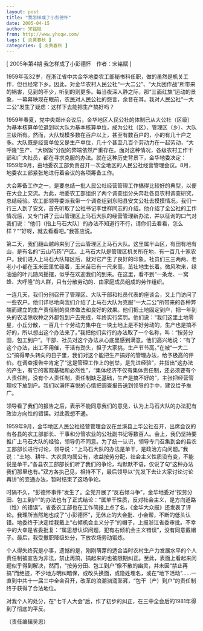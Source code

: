 ```yaml
---
layout: post
title: "我怎样成了小彭德怀"
date: 2005-04-15
author: 宋铭赋
from: http://www.yhcqw.com/
tags: [ 炎黄春秋 ]
categories: [ 炎黄春秋 ]
---
```



[ 2005年第4期 我怎样成了小彭德怀　作者：宋铭赋 ]


1959年我32岁，在浙江省中共金华地委农工部秘书科任职，做的虽然是机关工作，但也经常下乡。因此，对金华农村人民公社“一大二公”、“大兵团作战”所带来的祸害，见到的不少，听到的则更多。每当夜深人静之际，那“三面红旗”运动的景象，一幕幕映现在眼前，农民对人民公社的怨言，余音在耳。我对人民公社“一大二公”发生了疑虑：这样下去能把生产搞好吗？


1959年春夏，党中央郑州会议后，金华地区人民公社的体制已从大公社（区级）为基本核算单位退到以大队为基本核算单位，成为公社（区）、管理区（乡）、大队三级所有。然而，大队规模多数在百户以上，甚至有数百户的，小的有几十户之多。大队既是经营单位又是生产单位，几十个甚至几百个劳动力在一起劳动，“大呼隆”生产、“大锅饭”分配的弊端依然严重存在。面对这种情况，各级农村工作干部和广大社员，都在寻求克服的办法。就在这种历史背景下，金华地委决定：1959年9月，由地委农工部负责召开一次全地区的人民公社经营管理会议。8月，地委农工部紧张地进行着会议的各项筹备工作。


大会筹备工作之一，是要总结一批人民公社经营管理工作搞得比较好的典型，以便在大会上交流。为此，地委农工部组织了两个调查组分头奔赴各县农村调查研究，总结经验。农工部领导委派我带一个调查组到东阳县安文公社去摸摸情况。我们一行三人到了安文，首先听取了公社书记李世祥同志的介绍。他介绍了全公社的工作情况后，又专门讲了云山管理区上马石大队的经营管理新办法，并以征询的口气对我们说：“他们（指上马石大队）的办法不知道行不行，请你们去看看，怎么样？”“好呀，就去看看吧。”我答应说。


第二天，我们翻山越岭来到了云山管理区上马石大队。这里属半山区，有田有地有山，是有名的“云山芍药”产区。上马石大队是管理区机关所在地，有一百几十家农户。我们进入上马石大队辖区后，就对它产生了良好的印象。社员们三三两两、老老小小都在玉米田里忙碌着，玉米苗已有一尺来高，茁壮地生长着。微风吹来，绿油油的叶儿随风摇摆，似乎在欢迎我们的到来。在这里，看不到“一条龙、一窝蜂、大呼隆”的人群，只有分散劳动的、由家庭成员组成的劳作组织。


一连几天，我们分别召开了管理区、大队干部和社员代表的座谈会，又上门访问了一些农户。他们详尽地向我们介绍了上马石大队为克服“一大二公”所带来的各种弊端而建立的生产责任制的具体做法和良好的效果。他们把土地固定到户，把一年到头的农活除收种之外都包到户去完成，年终实行奖罚。他们说：“我们这里土地零星，小丘分散，一百几十个劳动力集中在一块土地上是不好劳动的，生产也是搞不好的，所以想出这个办法来了。”我把他们实行的办法取了一个名称，叫：“按劳分田，包工到户”。干部、社员对这个办法从心底里感到满意。他们高兴地说：“有了这个办法，出工不用催，干活有劲头，担子大家挑，生产节节高。”在被“一大二公”搞得晕头转向的日子里，我们对这个能把生产搞好的管理办法，给予极高的评价。在调查报告中肯定了“这是管理工作上的创举，是先进经验”，并指出“这办法的产生，有它的客观基础和必然性”，“集体经济不仅有集体责任制，还必须要有个人责任制，没有个人责任制，责任制缺乏基础，生产是搞不好的”，主张把经营管理权下放到户。我们以满怀喜悦的心情把调查报告送到领导的手中，建议给予推广。

领导看了我们的报告之后，表示不能同意我们的意见，认为上马石大队的办法犯有政治方向性的错误。对此我想不通。


1959年9月，金华地区人民公社经营管理会议在兰溪县上华公社召开，出席会议的有各县的农工部部长、干事和分管农业的公社副书记等数百人。会上，我仍坚持要推广上马石大队的经验，领导仍不同意。为了统一认识，领导专门召集到会的县农工部部长进行讨论，领导说：“上马石大队的办法是单干，是政治方向问题。”我说：“土地、耕牛、大农具均属公有，收益按劳分配，社会主义性质没有变，不能说是单干。”各县农工部部长们听了我们的争论，均默默不语，仅说了句“这种办法我们那里也有。”双方各执己见，相持不下，最后领导以“先发下去让大家讨论讨论再讲”的变通办法，暂时结束了这场争论。


时隔不久，“彭德怀事件”发生了。全党开展了“反右倾斗争”，金华地委对“按劳分田、包工到户”的办法也有了正式结论：“属单干性质，反对社会主义，是方向道路（性）的错误”。省委农工部也在工作简报上点了名，《金华大众报》还发表了评论。我理所当然地也成了“小彭德怀”，无休止的大会批、小会帮，不断的低头认错。地委终于决定给我戴上“右倾机会主义分子”的帽子，上报浙江省委审批。不幸中的大幸是省委批复：“属思想认识问题，犯有右倾机会主义错误”，没有同意戴帽子。最后，我受撤职降级处分，下放农场劳动锻炼。


个人得失终究是小事，遗憾的是，刚刚萌芽的适合当时农村生产力发展水平的个人责任制被宣告为非法，禁止再搞，搞起来的也被限期纠正。至此，表面上看起来问题似乎得到解决，然而，“按劳分田、包工到户”像不散的幽灵，并未因“禁止再搞”而绝迹，不少地方明纠暗保，或改头换面，或隐姓埋名，或在“地下活动”……一直到中共十一届三中全会召开，改革的浪潮汹涌澎湃，“包干（产）到户”的责任制终于获得了合法地位。

对我个人的处分，在“七千人大会”后，作了初步的纠正，在三中全会后的1981年得到了彻底的平反。

（责任编辑吴思）


